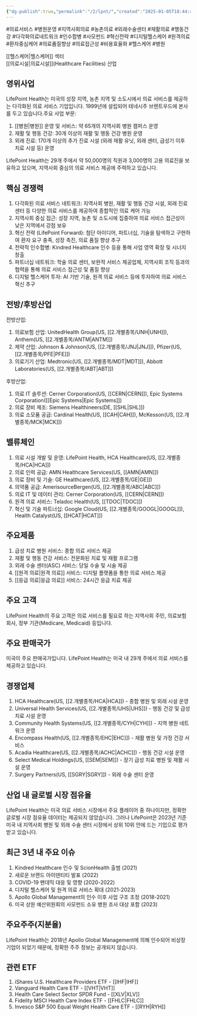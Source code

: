 ```yaml
---
{"dg-publish":true,"permalink":"/2/lpnt/","created":"2025-01-05T18:44:44.382+09:00","updated":"2025-07-29T21:37:04.862+09:00"}
---
```


#의료서비스 #병원운영 #지역사회의료 #농촌의료 #외래수술센터 #재활의료 #행동건강 #다각화의료네트워크 #인수합병 #사모펀드 #혁신전략 #디지털헬스케어 #원격의료 #환자중심케어 #의료품질향상 #의료접근성 #비용효율화 #헬스케어 #병원 

[[헬스케어\|헬스케어]] 섹터  
[[의료시설\|의료시설]](Healthcare Facilities) 산업

## 영위사업

LifePoint Health는 미국의 성장 지역, 농촌 지역 및 소도시에서 의료 서비스를 제공하는 다각화된 의료 서비스 기업입니다. 1999년에 설립되어 테네시주 브렌트우드에 본사를 두고 있습니다.주요 사업 부문:

1. [[병원\|병원]] 운영 및 서비스: 약 65개의 지역사회 병원 캠퍼스 운영
2. 재활 및 행동 건강: 30개 이상의 재활 및 행동 건강 병원 운영
3. 외래 진료: 170개 이상의 추가 진료 시설 (외래 재활 유닛, 외래 센터, 급성기 이후 치료 시설 등) 운영

LifePoint Health는 29개 주에서 약 50,000명의 직원과 3,000명의 고용 의료진을 보유하고 있으며, 지역사회 중심의 의료 서비스 제공에 주력하고 있습니다.

## 핵심 경쟁력

1. 다각화된 의료 서비스 네트워크: 지역사회 병원, 재활 및 행동 건강 시설, 외래 진료 센터 등 다양한 의료 서비스를 제공하여 종합적인 의료 케어 가능
2. 지역사회 중심 접근: 성장 지역, 농촌 및 소도시에 집중하여 의료 서비스 접근성이 낮은 지역에서 강점 보유
3. 혁신 전략 (LifePoint Forward): 첨단 아이디어, 파트너십, 기술을 탐색하고 구현하여 환자 요구 충족, 성장 촉진, 의료 품질 향상 추구
4. 전략적 인수합병: Kindred Healthcare 인수 등을 통해 사업 영역 확장 및 시너지 창출
5. 파트너십 네트워크: 학술 의료 센터, 보완적 서비스 제공업체, 지역사회 조직 등과의 협력을 통해 의료 서비스 접근성 및 품질 향상
6. 디지털 헬스케어 투자: AI 기반 기술, 원격 의료 서비스 등에 투자하여 의료 서비스 혁신 추구

## 전방/후방산업

전방산업:

1. 의료보험 산업: UnitedHealth Group(US, [[2.개별종목/UNH\|UNH]]), Anthem(US, [[2.개별종목/ANTM\|ANTM]])
2. 제약 산업: Johnson & Johnson(US, [[2.개별종목/JNJ\|JNJ]]), Pfizer(US, [[2.개별종목/PFE\|PFE]])
3. 의료기기 산업: Medtronic(US, [[2.개별종목/MDT\|MDT]]), Abbott Laboratories(US, [[2.개별종목/ABT\|ABT]])

후방산업:

1. 의료 IT 솔루션: Cerner Corporation(US, [[CERN\|CERN]]), Epic Systems Corporation([[Epic Systems\|Epic Systems]])
2. 의료 장비 제조: Siemens Healthineers(DE, [[SHL\|SHL]])
3. 의료 소모품 공급: Cardinal Health(US, [[CAH\|CAH]]), McKesson(US, [[2.개별종목/MCK\|MCK]])

## 밸류체인

1. 의료 시설 개발 및 운영: LifePoint Health, HCA Healthcare(US, [[2.개별종목/HCA\|HCA]])
2. 의료 인력 공급: AMN Healthcare Services(US, [[AMN\|AMN]])
3. 의료 장비 및 기술: GE Healthcare(US, [[2.개별종목/GE\|GE]])
4. 의약품 공급: AmerisourceBergen(US, [[2.개별종목/ABC\|ABC]])
5. 의료 IT 및 데이터 관리: Cerner Corporation(US, [[CERN\|CERN]])
6. 원격 의료 서비스: Teladoc Health(US, [[TDOC\|TDOC]])
7. 혁신 및 기술 파트너십: Google Cloud(US, [[2.개별종목/GOOGL\|GOOGL]]), Health Catalyst(US, [[HCAT\|HCAT]])

## 주요제품

1. 급성 치료 병원 서비스: 종합 의료 서비스 제공
2. 재활 및 행동 건강 서비스: 전문화된 치료 및 재활 프로그램
3. 외래 수술 센터(ASC) 서비스: 당일 수술 및 시술 제공
4. [[원격 의료\|원격 의료]] 서비스: 디지털 플랫폼을 통한 의료 서비스 제공
5. [[응급 의료\|응급 의료]] 서비스: 24시간 응급 치료 제공

## 주요 고객

LifePoint Health의 주요 고객은 의료 서비스를 필요로 하는 지역사회 주민, 의료보험 회사, 정부 기관(Medicare, Medicaid) 등입니다.

## 주요 판매국가

미국이 주요 판매국가입니다. LifePoint Health는 미국 내 29개 주에서 의료 서비스를 제공하고 있습니다.

## 경쟁업체

1. HCA Healthcare(US, [[2.개별종목/HCA\|HCA]]) - 종합 병원 및 외래 시설 운영
2. Universal Health Services(US, [[2.개별종목/UHS\|UHS]]) - 행동 건강 및 급성 치료 시설 운영
3. Community Health Systems(US, [[2.개별종목/CYH\|CYH]]) - 지역 병원 네트워크 운영
4. Encompass Health(US, [[2.개별종목/EHC\|EHC]]) - 재활 병원 및 가정 건강 서비스
5. Acadia Healthcare(US, [[2.개별종목/ACHC\|ACHC]]) - 행동 건강 시설 운영
6. Select Medical Holdings(US, [[SEM\|SEM]]) - 장기 급성 치료 병원 및 재활 시설 운영
7. Surgery Partners(US, [[SGRY\|SGRY]]) - 외래 수술 센터 운영

## 산업 내 글로벌 시장 점유율

LifePoint Health는 미국 의료 서비스 시장에서 주요 플레이어 중 하나이지만, 정확한 글로벌 시장 점유율 데이터는 제공되지 않았습니다. 그러나 LifePoint은 2023년 기준 미국 내 지역사회 병원 및 외래 수술 센터 시장에서 상위 10위 안에 드는 기업으로 평가받고 있습니다.

## 최근 3년 내 주요 이슈

1. Kindred Healthcare 인수 및 ScionHealth 출범 (2021)
2. 새로운 브랜드 아이덴티티 발표 (2022)
3. COVID-19 팬데믹 대응 및 영향 (2020-2022)
4. 디지털 헬스케어 및 원격 의료 서비스 확대 (2021-2023)
5. Apollo Global Management의 인수 이후 사업 구조 조정 (2018-2021)
6. 미국 상원 예산위원회의 사모펀드 소유 병원 조사 대상 포함 (2023)

## 주요주주(지분율)

LifePoint Health는 2018년 Apollo Global Management에 의해 인수되어 비상장 기업이 되었기 때문에, 정확한 주주 정보는 공개되지 않습니다.

## 관련 ETF

1. iShares U.S. Healthcare Providers ETF - [[IHF\|IHF]]
2. Vanguard Health Care ETF - [[VHT\|VHT]]
3. Health Care Select Sector SPDR Fund - [[XLV\|XLV]]
4. Fidelity MSCI Health Care Index ETF - [[FHLC\|FHLC]]
5. Invesco S&P 500 Equal Weight Health Care ETF - [[RYH\|RYH]]